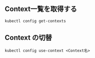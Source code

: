 ## Context一覧を取得する
```
kubectl config get-contexts
```

## Context の切替
```
kubectl config use-context <Context名>
```
